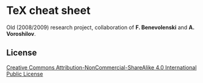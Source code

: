 # TeX cheat sheet
Old (2008/2009) research project, collaboration of **F. Benevolenski** and **A. Voroshilov**.

## License
[Creative Commons Attribution-NonCommercial-ShareAlike 4.0 International Public License](https://creativecommons.org/licenses/by-nc-sa/4.0/legalcode)
